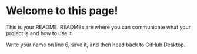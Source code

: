 # Welcome to this page!

This is your README. READMEs are where you can communicate what your project is and how to use it.

Write your name on line 6, save it, and then head back to GitHub Desktop.
